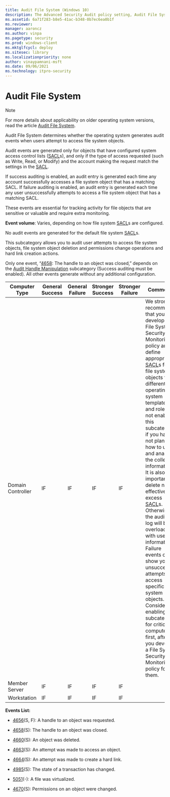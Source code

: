 ```yaml
---
title: Audit File System (Windows 10)
description: The Advanced Security Audit policy setting, Audit File System, determines if audit events are generated when users attempt to access file system objects.
ms.assetid: 6a71f283-b8e5-41ac-b348-0b7ec6ea0b1f
ms.reviewer: 
manager: aaroncz
ms.author: vinpa
ms.pagetype: security
ms.prod: windows-client
ms.mktglfcycl: deploy
ms.sitesec: library
ms.localizationpriority: none
author: vinaypamnani-msft
ms.date: 09/06/2021
ms.technology: itpro-security
---
```


# Audit File System


> [!NOTE]
> For more details about applicability on older operating system versions, read the article [Audit File System](/previous-versions/windows/it-pro/windows-server-2012-r2-and-2012/dn319068(v=ws.11)).

Audit File System determines whether the operating system generates audit events when users attempt to access file system objects.

Audit events are generated only for objects that have configured system access control lists ([SACL](/windows/win32/secauthz/access-control-lists)s), and only if the type of access requested (such as Write, Read, or Modify) and the account making the request match the settings in the [SACL](/windows/win32/secauthz/access-control-lists).

If success auditing is enabled, an audit entry is generated each time any account successfully accesses a file system object that has a matching SACL. If failure auditing is enabled, an audit entry is generated each time any user unsuccessfully attempts to access a file system object that has a matching SACL.

These events are essential for tracking activity for file objects that are sensitive or valuable and require extra monitoring.

**Event volume**: Varies, depending on how file system [SACL](/windows/win32/secauthz/access-control-lists)s are configured.

No audit events are generated for the default file system [SACL](/windows/win32/secauthz/access-control-lists)s.

This subcategory allows you to audit user attempts to access file system objects, file system object deletion and permissions change operations and hard link creation actions.

Only one event, “[4658](event-4658.md): The handle to an object was closed,” depends on the [Audit Handle Manipulation](audit-handle-manipulation.md) subcategory (Success auditing must be enabled). All other events generate without any additional configuration.

| Computer Type     | General Success | General Failure | Stronger Success | Stronger Failure | Comments                                                                                                                                                                                                                                                                                                                                                                                                                                                                                                                                                                                                                                                                                                                                                                                                                                                      |
|-------------------|-----------------|-----------------|------------------|------------------|---------------------------------------------------------------------------------------------------------------------------------------------------------------------------------------------------------------------------------------------------------------------------------------------------------------------------------------------------------------------------------------------------------------------------------------------------------------------------------------------------------------------------------------------------------------------------------------------------------------------------------------------------------------------------------------------------------------------------------------------------------------------------------------------------------------------------------------------------------------|
| Domain Controller | IF              | IF              | IF               | IF               | We strongly recommend that you develop a File System Security Monitoring policy and define appropriate [SACL](/windows/win32/secauthz/access-control-lists)s for file system objects for different operating system templates and roles. Do not enable this subcategory if you have not planned how to use and analyze the collected information. It is also important to delete non-effective, excess [SACL](/windows/win32/secauthz/access-control-lists)s. Otherwise the auditing log will be overloaded with useless information.<br>Failure events can show you unsuccessful attempts to access specific file system objects.<br>Consider enabling this subcategory for critical computers first, after you develop a File System Security Monitoring policy for them. |
| Member Server     | IF              | IF              | IF               | IF               |                                                                                                                                                                                                                                                                                                                                                                                                                                                                                                                                                                                                                                                                                                                                                                                                                                                               |
| Workstation       | IF              | IF              | IF               | IF               |                                                                                                                                                                                                                                                                                                                                                                                                                                                                                                                                                                                                                                                                                                                                                                                                                                                               |

**Events List:**

-   [4656](event-4656.md)(S, F): A handle to an object was requested.

-   [4658](event-4658.md)(S): The handle to an object was closed.

-   [4660](event-4660.md)(S): An object was deleted.

-   [4663](event-4663.md)(S): An attempt was made to access an object.

-   [4664](event-4664.md)(S): An attempt was made to create a hard link.

-   [4985](event-4985.md)(S): The state of a transaction has changed.

-   [5051](event-5051.md)(-): A file was virtualized.

-   [4670](event-4670.md)(S): Permissions on an object were changed.